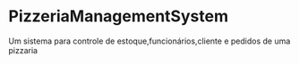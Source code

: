 # PizzeriaManagementSystem
 Um sistema para controle de estoque,funcionários,cliente e pedidos de uma pizzaria
